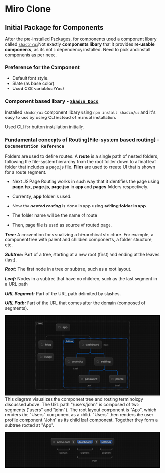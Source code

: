 # Miro Clone

## Initial Package for Components

After the pre-installed Packages, for components used a component libary called [`shadcn/ui`](https://ui.shadcn.com/docs/installation/next)Not exactly **components libary** that it provides **re-usable components**, as its not a dependency installed. Need to pick and install components as per need.

### Preference for the Component

* Default font style.
* Slate (as base color).
* Used CSS variables (Yes)

### Component based libary - [`Shadcn Docs`]('https://ui.shadcn.com/docs')

Installed `shadcn/ui` component libary using `npm install shadcn/ui` and it's easy to use by using CLI instead of manual installation.

Used CLI for button installation initially.

### Fundamental concepts of Routing(File-system based routing) - [`Documentation Reference`]('https://nextjs.org/docs/app/building-your-application/routing')

Folders are used to define routes. A **route** is a single path of nested folders, following the file-system hierarchy from the root folder down to a final leaf folder that includes a page.js file.
**Files** are used to create UI that is shown for a route segment.

* Next JS Page Routing works in such way that it identifies the page using  **page.tsx**, **page.js**, **page.jsx** in **app** and **pages** folders respectively.

* Currently, **app** folder is used.

* Now the ***nested routing*** is done in app using **adding folder in app**.

* The folder name will be the name of route

* Then, page file is used as source of routed page.

***Tree:*** A convention for visualizing a hierarchical structure. For example, a component tree with parent and children components, a folder structure, etc.

***Subtree:*** Part of a tree, starting at a new root (first) and ending at the leaves (last).

***Root:*** The first node in a tree or subtree, such as a root layout.

***Leaf:*** Nodes in a subtree that have no children, such as the last segment in a URL path.

***URL Segment:*** Part of the URL path delimited by slashes.

***URL Path:*** Part of the URL that comes after the domain (composed of segments).

![terminology component tree](./public/component-tree.png)
This diagram visualizes the component tree and routing terminology discussed above. The URL path "/users/john" is composed of two segments ("users" and "john"). The root layout component is "App", which renders the "Users" component as a child. "Users" then renders the user profile component "John" as its child leaf component. Together they form a subtree rooted at "App".

![terminology url anatomy](./public/url-anatomy.png)
